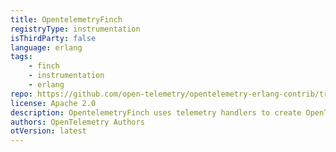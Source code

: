 ```yaml
---
title: OpentelemetryFinch
registryType: instrumentation
isThirdParty: false
language: erlang
tags:
    - finch
    - instrumentation
    - erlang
repo: https://github.com/open-telemetry/opentelemetry-erlang-contrib/tree/main/instrumentation/opentelemetry_finch
license: Apache 2.0
description: OpentelemetryFinch uses telemetry handlers to create OpenTelemetry spans from Finch events.
authors: OpenTelemetry Authors
otVersion: latest
---
```

